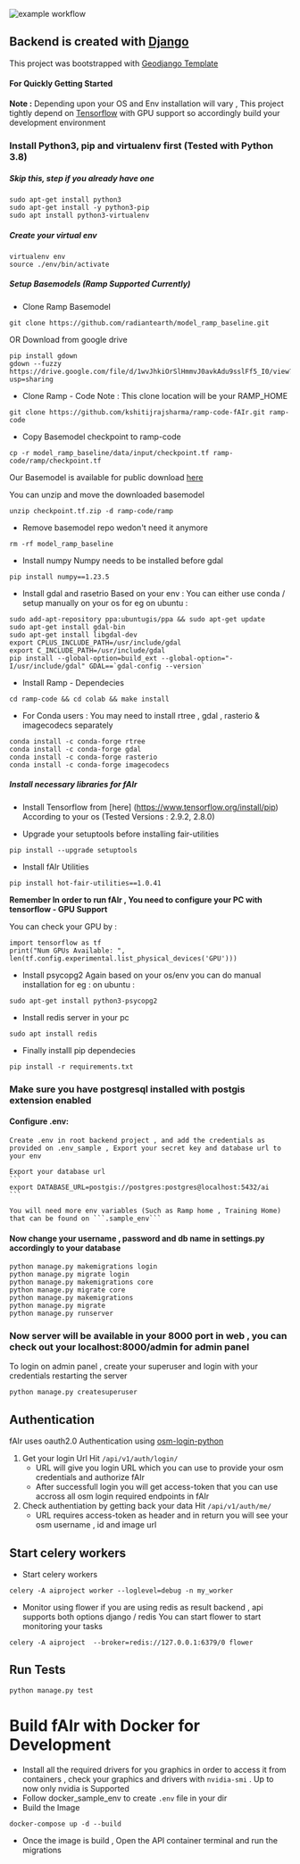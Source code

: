 ![example workflow](https://github.com/omranlm/TDB/actions/workflows/backend_build.yml/badge.svg)

## Backend is created with [Django](https://www.djangoproject.com/)

This project was bootstrapped with [Geodjango Template](https://github.com/itskshitiz321/geodjangotemplate.git)

#### For Quickly Getting Started

**Note :** Depending upon your OS and Env installation will vary , This project tightly depend on [Tensorflow](https://www.tensorflow.org/install/pip) with GPU support so accordingly build your development environment

### Install Python3, pip and virtualenv first (Tested with Python 3.8)

##### Skip this, step if you already have one

    sudo apt-get install python3
    sudo apt-get install -y python3-pip
    sudo apt install python3-virtualenv

##### Create your virtual env

    virtualenv env
    source ./env/bin/activate

##### Setup Basemodels (Ramp Supported Currently)

- Clone Ramp Basemodel

```
git clone https://github.com/radiantearth/model_ramp_baseline.git
```

OR Download from google drive

```
pip install gdown
gdown --fuzzy https://drive.google.com/file/d/1wvJhkiOrSlHmmvJ0avkAdu9sslFf5_I0/view?usp=sharing
```

- Clone Ramp - Code
  Note : This clone location will be your RAMP_HOME

```
git clone https://github.com/kshitijrajsharma/ramp-code-fAIr.git ramp-code
```

- Copy Basemodel checkpoint to ramp-code

```
cp -r model_ramp_baseline/data/input/checkpoint.tf ramp-code/ramp/checkpoint.tf
```

Our Basemodel is available for public download [here](https://drive.google.com/file/d/1wvJhkiOrSlHmmvJ0avkAdu9sslFf5_I0/view?usp=sharing)

You can unzip and move the downloaded basemodel

```
unzip checkpoint.tf.zip -d ramp-code/ramp
```

- Remove basemodel repo wedon't need it anymore

```
rm -rf model_ramp_baseline
```

- Install numpy
  Numpy needs to be installed before gdal

```
pip install numpy==1.23.5
```

- Install gdal and rasetrio
  Based on your env : You can either use conda / setup manually on your os
  for eg on ubuntu :

```
sudo add-apt-repository ppa:ubuntugis/ppa && sudo apt-get update
sudo apt-get install gdal-bin
sudo apt-get install libgdal-dev
export CPLUS_INCLUDE_PATH=/usr/include/gdal
export C_INCLUDE_PATH=/usr/include/gdal
pip install --global-option=build_ext --global-option="-I/usr/include/gdal" GDAL==`gdal-config --version`
```

- Install Ramp - Dependecies

```
cd ramp-code && cd colab && make install
```

- For Conda users : You may need to install rtree , gdal , rasterio & imagecodecs separately

```
conda install -c conda-forge rtree
conda install -c conda-forge gdal
conda install -c conda-forge rasterio
conda install -c conda-forge imagecodecs
```

##### Install necessary libraries for fAIr

- Install Tensorflow from [here] (https://www.tensorflow.org/install/pip) According to your os (Tested Versions : 2.9.2, 2.8.0)

- Upgrade your setuptools before installing fair-utilities

```
pip install --upgrade setuptools
```

- Install fAIr Utilities

```
pip install hot-fair-utilities==1.0.41
```

**Remember In order to run fAIr , You need to configure your PC with tensorflow - GPU Support**

You can check your GPU by :

```
import tensorflow as tf
print("Num GPUs Available: ", len(tf.config.experimental.list_physical_devices('GPU')))
```

- Install psycopg2
  Again based on your os/env you can do manual installation
  for eg : on ubuntu :

```
sudo apt-get install python3-psycopg2
```

- Install redis server in your pc

```
sudo apt install redis
```

- Finally installl pip dependecies

```
pip install -r requirements.txt
```

### Make sure you have postgresql installed with postgis extension enabled

#### Configure .env:

    Create .env in root backend project , and add the credentials as provided on .env_sample , Export your secret key and database url to your env

    Export your database url
    ```
    export DATABASE_URL=postgis://postgres:postgres@localhost:5432/ai
    ```

    You will need more env variables (Such as Ramp home , Training Home) that can be found on ```.sample_env```

#### Now change your username , password and db name in settings.py accordingly to your database

    python manage.py makemigrations login
    python manage.py migrate login
    python manage.py makemigrations core
    python manage.py migrate core
    python manage.py makemigrations
    python manage.py migrate
    python manage.py runserver

### Now server will be available in your 8000 port in web , you can check out your localhost:8000/admin for admin panel

To login on admin panel , create your superuser and login with your credentials restarting the server

    python manage.py createsuperuser

## Authentication

fAIr uses oauth2.0 Authentication using [osm-login-python](https://github.com/kshitijrajsharma/osm-login-python)

1. Get your login Url
   Hit `/api/v1/auth/login/ `
   - URL will give you login URL which you can use to provide your osm credentials and authorize fAIr
   - After successfull login you will get access-token that you can use accross all osm login required endpoints in fAIr
2. Check authentiation by getting back your data
   Hit `/api/v1/auth/me/`
   - URL requires access-token as header and in return you will see your osm username , id and image url

## Start celery workers

- Start celery workers

```
celery -A aiproject worker --loglevel=debug -n my_worker
```

- Monitor using flower
  if you are using redis as result backend , api supports both options django / redis
  You can start flower to start monitoring your tasks

```
celery -A aiproject  --broker=redis://127.0.0.1:6379/0 flower
```

## Run Tests

```
python manage.py test
```

# Build fAIr with Docker for Development

- Install all the required drivers for you graphics in order to access it from containers , check your graphics and drivers with `nvidia-smi` . Up to now only nvidia is Supported
- Follow docker_sample_env to create `.env` file in your dir
- Build the Image

```
docker-compose up -d --build
```

- Once the image is build , Open the API container terminal and run the migrations

